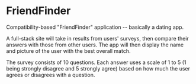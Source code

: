 # FriendFinder
Compatibility-based "FriendFinder" application -- basically a dating app.

A full-stack site will take in results from users' surveys, then compare their answers with those from other users. The app will then display the name and picture of the user with the best overall match.

The survey consists of 10 questions. Each answer uses a scale of 1 to 5 (1 being strongly disagree and 5 strongly agree) based on how much the user agrees or disagrees with a question.
